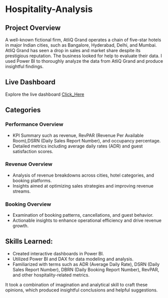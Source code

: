 # Hospitality-Analysis

## Project Overview

A well-known fictional firm, AtliQ Grand operates a chain of five-star hotels in major Indian cities, such as Bangalore, Hyderabad, Delhi, and Mumbai. AtliQ Grand has seen a drop in sales and market share despite its prestigious reputation. The business looked for help to evaluate their data. I used Power BI to thoroughly analyze the data from AtliQ Grand and produce insightful findings.

## Live Dashboard

Explore the live dashboard [Click_Here](https://app.powerbi.com/view?r=eyJrIjoiZmQxY2IxMmItZDU1Ny00ZDUwLTgwMDAtNjczMjE0NDZlNTViIiwidCI6ImM2ZTU0OWIzLTVmNDUtNDAzMi1hYWU5LWQ0MjQ0ZGM1YjJjNCJ9)

## Categories 

### Performance Overview
- KPI Summary such as revenue, RevPAR (Revenue Per Available Room),DSRN (Daily Sales Report Number), and occupancy percentage.
- Detailed metrics including average daily rates (ADR) and guest satisfaction scores.

### Revenue Overview
- Analysis of revenue breakdowns across cities, hotel categories, and booking platforms.
- Insights aimed at optimizing sales strategies and improving revenue streams.

### Booking Overview
- Examination of booking patterns, cancellations, and guest behavior.
- Actionable insights to enhance operational efficiency and drive revenue growth.

## Skills Learned:

- Created interactive dashboards in Power BI.
- Utilized Power BI and DAX for data modeling and analysis.
- Familiarized with terms such as ADR (Average Daily Rate), DSRN (Daily Sales Report Number), DBRN (Daily Booking Report Number), RevPAR, and other hospitality-related metrics.

It took a combination of imagination and analytical skill to craft these opinions, which produced insightful conclusions and helpful suggestions.
